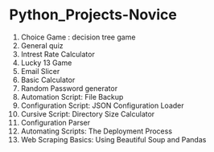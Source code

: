 # Python_Projects-Novice

1. Choice Game : decision tree game
2. General quiz
3. Intrest Rate Calculator
4. Lucky 13 Game 
5. Email Slicer
6. Basic Calculator
7. Random Password generator
8. Automation Script: File Backup
9. Configuration Script: JSON Configuration Loader
10. Cursive Script: Directory Size Calculator
11. Configuration Parser
12. Automating Scripts: The Deployment Process
13. Web Scraping Basics: Using Beautiful Soup and Pandas 

